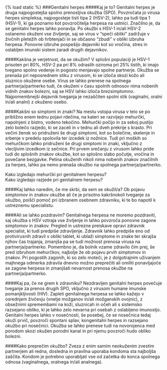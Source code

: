 {% load static %}
###Genitalni herpes
####Kaj je to?
Genitalni herpes je druga najpogostejša spolno prenosljiva okužba (SPO). Povzročata jo virusa herpes simpleksa, najpogosteje tisti tipa 2 (HSV-2), lahko pa tudi tipa 1 (HSV-1), ki ga poznamo kot povzročitelja herpesa na ustnici.
Značilno je, da se genitalni herpes lahko ponavlja. Po okužbi s HSV-1 in/ali HSV-2 ostanemo okuženi vse življenje, saj se virus v “speči obliki” zadržuje v živčnih pletežih ob hrbtenjači in se občasno “zbudi” v obliki izbruha herpesa. Ponovne izbruhe pospešijo dejavniki kot so vročina, stres in oslabljen imunski sistem zaradi drugih dejavnikov.

####Kakšna je verjetnost, da se okužim?
V splošni populaciji je HSV-1 prisoten pri 80%, HSV-2 pa pri 8% odraslih oziroma pri 25% tistih, ki imajo tvegano spolno vedenje in pogosto menjavajo spolne partnerje.
Okužba se prenaša pri neposrednem stiku z virusom, ki se izloča skozi kožo ali sluznico okužene osebe. Virus se lahko prenese na spolnega partnerja/partnerko tudi, če okuženi v času spolnih odnosov nima nobenih vidnih znakov bolezni, saj se HSV lahko izloča brezsimptomno. Najpomembnejši dejavnik tveganja je nezaščiten spolni stik (vaginalni, oralni in/ali analni) z okuženo osebo. 

####Kakšni so simptomi in znaki?
Na mestu vstopa virusa v telo se po približno enem tednu pojavi rdečina, na kateri se razvijejo mehurčki, napolnjeni z bistro, vodeno tekočino. Mehurčki počijo in za seboj pustijo zelo bolečo razjedo, ki se zaceli in v tednu ali dveh prekrije s krasto. Pri večini žensk so pridruženi še drugi simptomi, kot so bolečine, skelenje in srbenje v predelu spolovila ter izcedek iz nožnice. Tudi pri moških so mehurčkom lahko pridruženi še drugi simptomi in znaki, vključno z vlecljivim izcedkom iz sečnice. Pri prvem srečanju z virusom lahko pride tudi do splošnih znakov okužbe, kot so splošno slabo počutje, vročina in povečane bezgavke. Petina okuženih nikoli nima nobenih znakov značilnih za herpes, lahko pa nemo prenaša okužbo na spolnega partnerja/partnerko.   
   
<lightbox-img img="'{% static 'ASPO_new/image/herpes-mehurcek.jpg' %}'" text="'Primer mehurčka pri genitalnem herpesu'">Kako izgledajo mehurčki pri genitalnem herpesu?</lightbox-img><br/>
<lightbox-img img="'{% static 'ASPO_new/image/herpes-razjeda.jpg' %}'" text="'Primer razjede pri genitalnem herpesu'">Kako izgledajo razjede pri genitalnem herpesu?</lightbox-img>

####Kaj lahko naredim, če me skrbi, da sem se okužil/a? 
Ob pojavu simptomov in znakov okužbe ali če je prisotno kakršnokoli tveganje za okužbo, poišči pomoč pri izbranem osebnem zdravniku, ki te bo napotil k ustreznemu specialistu.

####Ali se lahko pozdravim?
Genitalnega herpesa ne moremo pozdraviti, saj okužba s HSV vztraja vse življenje in lahko povzroča ponovne zagone simptomov in znakov. Pregled in ustrezne preiskave opravi zdravnik specialist, ki tudi predpiše zdravljenje. Zdravnik lahko predpiše eno od protivirusnih zdravil v obliki tablet, ki ublaži simptome in znake ter skrajša njihov čas trajanja, zmanjša pa se tudi možnost prenosa virusa na partnerja/partnerko. Pomembno je, da bolnik vzame zdravilo čim prej, še pred izbruhom mehurčkov, najbolje že ob pojavu prvih simptomov in znakov. Pri pogostih zagonih, ki so zelo moteči, je z dolgotrajnim uživanjem majhnega odmerka zdravila dnevno možno preprečiti ali omiliti ponavljajoče se zagone herpesa in zmanjšati nevarnost prenosa okužbe na partnerja/partnerko.

####Kaj pa, če ne grem k zdravniku?
Nezdravljen genitalni herpes povečuje tveganje za prenos drugih SPO, vključno z virusom humane imunske pomanjkljivosti (HIV). Zapleti genitalnega herpesa se lahko kažejo v osrednjem živčevju (vnetje možganov in/ali možganskih ovojnic), z obsežnimi spremembami na koži, sluznicah in očeh ali s sistemsko razsejano obliko, ki je lahko zelo nevarna pri osebah z oslabljeno imunostjo. Genitalni herpes lahko v nosečnosti, še posebej, če se nosečnica tedaj okuži prvič, povzroči spontani splav, kongenitalni herpes in razsejano okužbo pri nosečnici. Okužba se lahko prenese tudi na novorojenca med porodom skozi okužen porodni kanal in pri njemu povzroči hudo obliko bolezni.

####Kako preprečim okužbo?
Zveza z enim samim neokuženim zvestim partnerjem ali redna, dosledna in pravilna uporaba kondoma sta najboljša zaščita. Kondom je potrebno uporabljati vse od začetka do konca spolnega odnosa (vaginalnega, oralnega in/ali analnega).